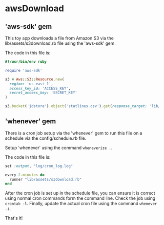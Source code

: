 # awsDownload

## 'aws-sdk' gem

This toy app downloads a file from Amazon S3 via the lib/assets/s3download.rb file using the 'aws-sdk' gem.

The code in this file is:

```Ruby
#!/usr/bin/env ruby

require 'aws-sdk'

s3 = Aws::S3::Resource.new(
  region: 'us-east-1',
  access_key_id: 'ACCESS_KEY',
  secret_access_key: 'SECRET_KEY'
)

s3.bucket('jdstore').object('statlines.csv').get(response_target: 'lib/assets/db/stats.csv')
```

## 'whenever' gem

There is a cron job setup via the 'whenever' gem to run this file on a schedule via the config/schedule.rb file.

Setup 'whenever' using the command `wheneverize .`.

The code in this file is:

```Ruby
set :output, "log/cron_log.log"

every 2.minutes do
  runner "lib/assets/s3download.rb"
end
```

After the cron job is set up in the schedule file, you can ensure it is correct using normal cron commands form the command line. Check the job using `crontab -l`. Finally, update the actual cron file using the command `whenever -i`.

That's it!
